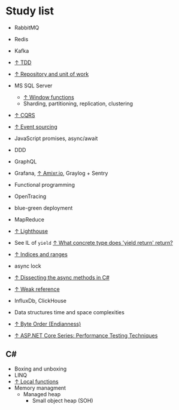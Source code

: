 # Study list

* RabbitMQ

* Redis

* Kafka

* [↑ TDD](https://www.youtube.com/watch?v=a7BvGBT0gFw)

* [↑ Repository and unit of work](https://www.c-sharpcorner.com/article/repository-and-unitofwork-pattern-part-2/)

* MS SQL Server
  * [↑ Window functions](https://docs.microsoft.com/en-us/sql/t-sql/queries/select-over-clause-transact-sql?view=sql-server-ver15)
  * Sharding, partitioning, replication, clustering

* [↑ CQRS](https://www.youtube.com/watch?v=xKKVW94F2bc)

* [↑ Event sourcing](https://microservices.io/patterns/data/event-sourcing.html)

* JavaScript promises, async/await

* DDD

* GraphQL

* Grafana, [↑ Amixr.io](https://amixr.io), Graylog + Sentry

* Functional programming

* OpenTracing

* blue-green deployment

* MapReduce

* [↑ Lighthouse](https://developers.google.com/web/tools/lighthouse)

* See IL of `yield` [↑ What concrete type does 'yield return' return?](https://stackoverflow.com/questions/3454395/what-concrete-type-does-yield-return-return)

* [↑ Indices and ranges](https://docs.microsoft.com/en-us/dotnet/csharp/whats-new/csharp-8#indices-and-ranges)

* async lock

* [↑ Dissecting the async methods in C#](https://devblogs.microsoft.com/premier-developer/dissecting-the-async-methods-in-c/)

* [↑ Weak reference](https://docs.microsoft.com/en-us/dotnet/api/system.weakreference?view=netcore-3.1)

* InfluxDb, ClickHouse

* Data structures time and space complexities

* [↑ Byte Order (Endianness)](https://www.youtube.com/watch?v=_wk_nZVuY0Q)

* [↑ ASP.NET Core Series: Performance Testing Techniques](https://www.youtube.com/watch?v=jn54CjePzs0)

## C#

* Boxing and unboxing
* LINQ
* [↑ Local functions](https://docs.microsoft.com/en-us/dotnet/csharp/programming-guide/classes-and-structs/local-functions)
* Memory managment
  * Managed heap
    * Small object heap (SOH)
